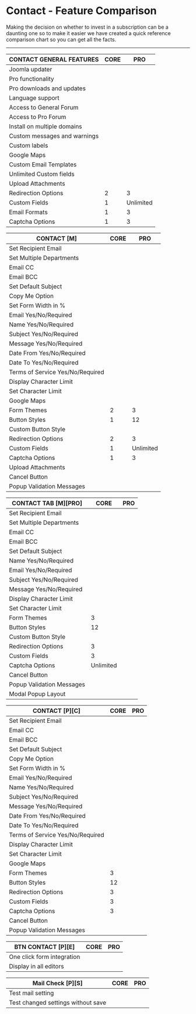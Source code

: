 

# Contact - Feature Comparison

<div class="alert alert-info">Making the decision on whether to invest in a subscription can be a daunting one so to make it easier we have created a quick reference comparison chart so you can get all the facts.</div>

---

| CONTACT GENERAL FEATURES           | CORE                   | PRO                    |
|------------------------------------|------------------------|------------------------|
| Joomla updater                     |<span class="label label-success"><span class="icon-ok"></span></span>|<span class="label label-success"><span class="icon-ok"></span></span>|
| Pro functionality                  |<span class="label label-danger"><span class="icon-not-ok"></span></span>|<span class="label label-success"><span class="icon-ok"></span></span>|
| Pro downloads and updates     
| Language support                   
| Access to General Forum 
| Access to Pro Forum
| Install on multiple domains 
| Custom messages and warnings       | 
| Custom labels                      | 
| Google Maps                        | 
| Custom Email Templates             | 
| Unlimited Custom fields            | 
| Upload Attachments                 | 
| Redirection Options                | 2                      | 3                      |
| Custom Fields                      | 1                      | Unlimited              |
| Email Formats                      | 1                      | 3                      |
| Captcha Options                    | 1                      | 3                      |

| CONTACT \[M\]                      | CORE                   | PRO                    |
|------------------------------------|------------------------|------------------------|
| Set Recipient Email                | 
| Set Multiple Departments           | 
| Email CC                           | 
| Email BCC                          | 
| Set Default Subject                | 
| Copy Me Option                     | 
| Set Form Width in %                | 
| Email Yes/No/Required              | 
| Name Yes/No/Required               | 
| Subject Yes/No/Required            | 
| Message Yes/No/Required            | 
| Date From Yes/No/Required          | 
| Date To Yes/No/Required            | 
| Terms of Service Yes/No/Required   | 
| Display Character Limit            | 
| Set Character Limit                | 
| Google Maps                        | 
| Form Themes                        | 2                      | 3                      |
| Button Styles                      | 1                      | 12                     |
| Custom Button Style                | 
| Redirection Options                | 2                      | 3                      |
| Custom Fields                      | 1                      | Unlimited              |
| Captcha Options                    | 1                      | 3                      |
| Upload Attachments                 | 
| Cancel Button                      | 
| Popup Validation Messages          | 

| CONTACT TAB \[M\]\[PRO\]           | CORE                   | PRO                    |
|------------------------------------|------------------------|------------------------|
| Set Recipient Email                | 
| Set Multiple Departments           | 
| Email CC                           | 
| Email BCC                          | 
| Set Default Subject                | 
| Name Yes/No/Required               | 
| Email Yes/No/Required              | 
| Subject Yes/No/Required            | 
| Message Yes/No/Required            | 
| Display Character Limit            | 
| Set Character Limit                | 
| Form Themes                        | 3                      |
| Button Styles                      | 12                     |
| Custom Button Style                | 
| Redirection Options                | 3                      |
| Custom Fields                      | 3                      |
| Captcha Options                    | Unlimited              |
| Cancel Button                      | 
| Popup Validation Messages          | 
| Modal Popup Layout                 | 

| CONTACT \[P\]\[C\]                 | CORE                   | PRO                    |
|------------------------------------|------------------------|------------------------|
| Set Recipient Email                | 
| Email CC                           | 
| Email BCC                          | 
| Set Default Subject                | 
| Copy Me Option                     | 
| Set Form Width in %                | 
| Email Yes/No/Required              | 
| Name Yes/No/Required               | 
| Subject Yes/No/Required            | 
| Message Yes/No/Required            | 
| Date From Yes/No/Required          | 
| Date To Yes/No/Required            | 
| Terms of Service Yes/No/Required   | 
| Display Character Limit            | 
| Set Character Limit                | 
| Google Maps                        | 
| Form Themes                        | 3                      |
| Button Styles                      | 12                     |
| Redirection Options                | 3                      |
| Custom Fields                      | 3                      |
| Captcha Options                    | 3                      |
| Cancel Button                      |                       
| Popup Validation Messages          | 

| BTN CONTACT \[P\]\[E\]             | CORE                   | PRO                    |
|------------------------------------|------------------------|------------------------|
| One click form integration         | 
| Display in all editors             | 

| Mail Check \[P\]\[S\]              | CORE                   | PRO                    |
|------------------------------------|------------------------|------------------------|
| Test mail setting                  | 
| Test changed settings without save | 
